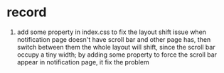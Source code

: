# record

1. add some property in index.css to fix the layout shift issue
   when notification page doesn't have scroll bar and other page has, then switch between them the whole layout will shift, since the scroll bar occupy a tiny width;
   by adding some property to force the scroll bar appear in notification page, it fix the problem
